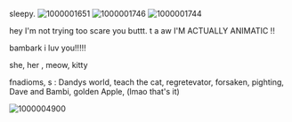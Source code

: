 sleepy. ![1000001651](https://github.com/user-attachments/assets/63600f35-dd17-40df-a3e2-d9e0784f297f)
![1000001746](https://github.com/user-attachments/assets/f98e481a-a2f0-4321-af7c-c00753a32209)
![1000001744](https://github.com/user-attachments/assets/5766c953-ce97-4cf8-a10f-0448a7060acf)

hey I'm not trying too scare you buttt. t       a  aw I'M ACTUALLY ANIMATIC !! 


bambark i luv you!!!!! 


she, her , meow, kitty



fnadioms, s :  Dandys world, teach the cat, regretevator, forsaken, pighting, Dave and Bambi, golden Apple, (lmao that's it) 





![1000004900](https://github.com/user-attachments/assets/ff8d61c1-21dd-4e0f-804d-a911b58aca82)
